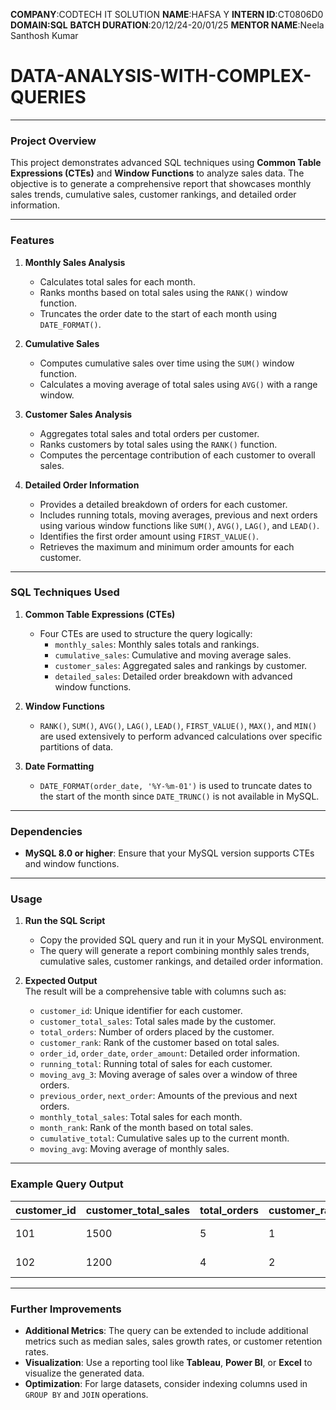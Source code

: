 **COMPANY**:CODTECH IT SOLUTION
**NAME**:HAFSA Y
**INTERN ID**:CT0806D0 
**DOMAIN:SQL**
**BATCH DURATION**:20/12/24-20/01/25 
**MENTOR NAME**:Neela Santhosh Kumar
# DATA-ANALYSIS-WITH-COMPLEX-QUERIES


---

### **Project Overview**

This project demonstrates advanced SQL techniques using **Common Table Expressions (CTEs)** and **Window Functions** to analyze sales data. The objective is to generate a comprehensive report that showcases monthly sales trends, cumulative sales, customer rankings, and detailed order information.

---

### **Features**

1. **Monthly Sales Analysis**  
   - Calculates total sales for each month.  
   - Ranks months based on total sales using the `RANK()` window function.  
   - Truncates the order date to the start of each month using `DATE_FORMAT()`.

2. **Cumulative Sales**  
   - Computes cumulative sales over time using the `SUM()` window function.  
   - Calculates a moving average of total sales using `AVG()` with a range window.

3. **Customer Sales Analysis**  
   - Aggregates total sales and total orders per customer.  
   - Ranks customers by total sales using the `RANK()` function.  
   - Computes the percentage contribution of each customer to overall sales.

4. **Detailed Order Information**  
   - Provides a detailed breakdown of orders for each customer.  
   - Includes running totals, moving averages, previous and next orders using various window functions like `SUM()`, `AVG()`, `LAG()`, and `LEAD()`.  
   - Identifies the first order amount using `FIRST_VALUE()`.  
   - Retrieves the maximum and minimum order amounts for each customer.

---

### **SQL Techniques Used**

1. **Common Table Expressions (CTEs)**  
   - Four CTEs are used to structure the query logically:
     - `monthly_sales`: Monthly sales totals and rankings.
     - `cumulative_sales`: Cumulative and moving average sales.
     - `customer_sales`: Aggregated sales and rankings by customer.
     - `detailed_sales`: Detailed order breakdown with advanced window functions.

2. **Window Functions**  
   - `RANK()`, `SUM()`, `AVG()`, `LAG()`, `LEAD()`, `FIRST_VALUE()`, `MAX()`, and `MIN()` are used extensively to perform advanced calculations over specific partitions of data.

3. **Date Formatting**  
   - `DATE_FORMAT(order_date, '%Y-%m-01')` is used to truncate dates to the start of the month since `DATE_TRUNC()` is not available in MySQL.

---

### **Dependencies**

- **MySQL 8.0 or higher**: Ensure that your MySQL version supports CTEs and window functions.

---

### **Usage**

1. **Run the SQL Script**  
   - Copy the provided SQL query and run it in your MySQL environment.
   - The query will generate a report combining monthly sales trends, cumulative sales, customer rankings, and detailed order information.

2. **Expected Output**  
   The result will be a comprehensive table with columns such as:
   - `customer_id`: Unique identifier for each customer.
   - `customer_total_sales`: Total sales made by the customer.
   - `total_orders`: Number of orders placed by the customer.
   - `customer_rank`: Rank of the customer based on total sales.
   - `order_id`, `order_date`, `order_amount`: Detailed order information.
   - `running_total`: Running total of sales for each customer.
   - `moving_avg_3`: Moving average of sales over a window of three orders.
   - `previous_order`, `next_order`: Amounts of the previous and next orders.
   - `monthly_total_sales`: Total sales for each month.
   - `month_rank`: Rank of the month based on total sales.
   - `cumulative_total`: Cumulative sales up to the current month.
   - `moving_avg`: Moving average of monthly sales.

---

### **Example Query Output**

| customer_id | customer_total_sales | total_orders | customer_rank | order_id | order_date | order_amount | order_number | running_total | moving_avg_3 | previous_order | next_order | first_order_amount | max_order_amount | min_order_amount | month     | monthly_total_sales | month_rank | cumulative_total | moving_avg |
|-------------|----------------------|--------------|---------------|----------|------------|--------------|--------------|---------------|--------------|----------------|------------|--------------------|------------------|------------------|-----------|---------------------|------------|------------------|------------|
| 101         | 1500                 | 5            | 1             | 1        | 2024-01-01 | 300          | 1            | 300           | 350          | NULL           | 400        | 300                | 500              | 300              | 2024-01-01 | 500                 | 2          | 500              | 500        |
| 102         | 1200                 | 4            | 2             | 2        | 2024-02-01 | 400          | 1            | 400           | 450          | NULL           | 500        | 400                | 600              | 400              | 2024-02-01 | 700                 | 1          | 1200             | 600        |

---

### **Further Improvements**

- **Additional Metrics**: The query can be extended to include additional metrics such as median sales, sales growth rates, or customer retention rates.
- **Visualization**: Use a reporting tool like **Tableau**, **Power BI**, or **Excel** to visualize the generated data.
- **Optimization**: For large datasets, consider indexing columns used in `GROUP BY` and `JOIN` operations.




